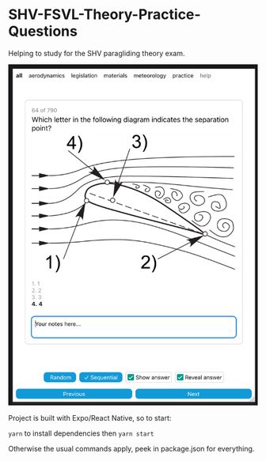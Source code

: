 # SHV-FSVL-Theory-Practice-Questions

Helping to study for the SHV paragliding theory exam. 

![App screenshot](app-screenshot.png)


Project is built with Expo/React Native, so to start:

`yarn` to install dependencies
then 
`yarn start`

Otherwise the usual commands apply, peek in package.json for everything.
